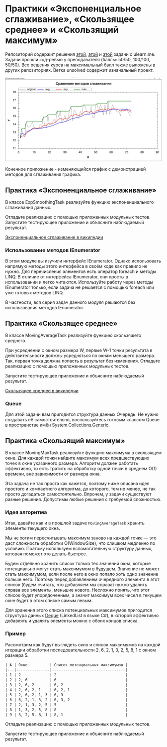 # Практики «Экспоненциальное сглаживание», «Скользящее среднее» и «Скользящий максимум»
Репозиторий содержит решения [этой](https://ulearn.me/course/basicprogramming2/Praktika_Eksponentsial_noe_sglazhivanie__c334ede2-2c35-4fcb-94cb-fb1c48e3e7bb), [этой](https://ulearn.me/course/basicprogramming2/Praktika_Skol_zyashchee_srednee__26c11465-87ec-4e5c-bed9-36987826b503) и [этой](https://ulearn.me/course/basicprogramming2/Praktika_Skol_zyashchiy_maksimum__361506eb-0938-4f41-817f-1d035037b368) задачи с ulearn.me.
Задачи прошли код-ревью у преподавателя (баллы: 50/50, 100/100, 50/50). Все решения курса на максимальный балл также выложены в других репозиториях.
Ветка unsolved содержит изначальный проект.

![](images_for_readme/Example.jpg)

Конечное приложение - изменяющийся график с демонстрацией методов для сглаживания графика.

## Практика «Экспоненциальное сглаживание»

В классе ExpSmoothingTask реализуйте функцию экспоненциального сглаживания данных.

Отладьте реализацию с помощью приложенных модульных тестов. Запустите тестирующее приложение и объясните наблюдаемый результат.

[Экспоненциальное сглаживание в википедии](http://en.wikipedia.org/wiki/Exponential_smoothing#The_exponential_moving_average)

### Использование методов IEnumerator

В этом модуле вы изучили интерфейс IEnumerator. Однако использовать напрямую методы этого интерфейса в своём коде как правило не нужно. Для перечисления элементов есть оператор foreach и методы LINQ. В отличие от интерфейса IEnumerator, они просты в использовании и легко читаются. Используйте работу через методы IEnumerator только, если задача не решается с помощью foreach или уже готовых методов LINQ.

В частности, вся серия задач данного модуля решаются без использования методов IEnumerator.

## Практика «Скользящее среднее»

В классе MovingAverageTask реализуйте функцию скользящего среднего.

При усреднении с окном размера W, первые W-1 точки результата в действительности должны усредняться по окнам меньшего размера. Так, первая точка должна попасть в результат без изменения. Отладьте реализацию с помощью приложенных модульных тестов.

Запустите тестирующее приложение и объясните наблюдаемый результат.

[Скользящее среднее в википедии](https://en.wikipedia.org/wiki/Moving_average#Simple_moving_average)

### Queue

Для этой задачи вам пригодится структура данных Очередь. Не нужно создавать её самостоятельно, воспользуйтесь готовым классом Queue в пространстве имён System.Collections.Generic.

## Практика «Скользящий максимум»

В классе MovingMaxTask реализуйте функцию максимума в скользящем окне. Для каждой точки найдите максимум всех предшествующих точек в окне указанного размера. Алгоритм должен работать эффективно, то есть тратить на обработку одной точки в среднем O(1) времени, вне зависимости от размера окна.

Эта задача не так проста как кажется, поэтому ниже описана идея простого и компактного алгоритма, до которого, тем не менее, не так просто догадаться самостоятельно. Впрочем, у задачи существуют разные решения. Допустимы любые решения с требуемой сложностью.

### Идея алгоритма

Итак, давайте как и в прошлой задаче  `MovingAverageTask`  хранить элементы текущего окна.

Мы не хотим пересчитывать максимум заново на каждой точке — это даст сложность обработки O(WindowSize), что слишком медленно по условию. Поэтому используем вспомогательную структуру данных, которая поможет это делать быстрее.

Будем отдельно хранить список только тех значений окна, которые потенциально могут стать максимумом в будущем. Значение не может стать максимумом, если после него в окно попало хоть одно значение больше него. Поэтому перед добавлением очередного элемента в этот список (будем считать, что добавляем мы справа) нужно удалить справа все элементы, меньшие нового. Несложно понять, что этот список будет упорядоченным, а значит максимум всех чисел в текущем окне будет в этом списке самым левым.

Для хранения этого списка потенциальных максимумов пригодится структура данных  [Deque](https://en.wikipedia.org/wiki/Double-ended_queue)  (LinkedList в языке C#), в которой эффективно добавлять и удалять элементы можно с обоих концов списка.

### Пример

Рассмотрим как будут выглядеть окно и список максимумов на каждой итерации обработки последовательности 2, 6, 2, 1, 3, 2, 5, 8, 1 с окном размера 5.

```
| № | Окно          | Список потенциальных максимумов |
|---|---------------|---------------------------------|
| 1 | 2             | 2                               |
| 2 | 2, 6          | 6                               |
| 3 | 2, 6, 2       | 6, 2                            |
| 4 | 2, 6, 2, 1    | 6, 2, 1                         |
| 5 | 2, 6, 2, 1, 3 | 6, 3                            |
| 6 | 6, 2, 1, 3, 2 | 6, 3, 2                         |
| 7 | 2, 1, 3, 2, 5 | 5                               |
| 8 | 1, 3, 2, 5, 8 | 8                               |
| 9 | 3, 2, 5, 8, 1 | 8, 1                            |
```

Отладьте реализацию с помощью приложенных модульных тестов.

Запустите тестирующее приложение и объясните наблюдаемый результат.

